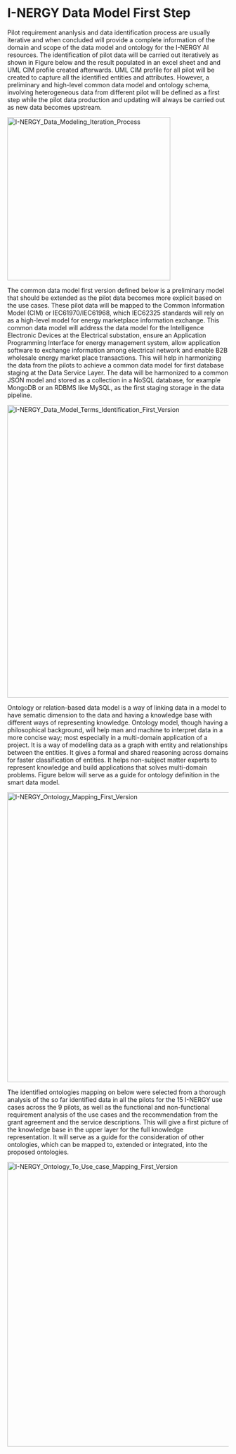 # I-NERGY Data Model First Step

Pilot requirement ananlysis and data identification process are usually iterative and when concluded will provide a complete information of the domain and scope of the data model and ontology for the I-NERGY AI resources. The identification of pilot data will be carried out iteratively as shown in Figure below and the result populated in an excel sheet and and UML CIM profile created afterwards. UML CIM profile for all pilot will be created to capture all the identified entities and attributes. However, a preliminary and high-level common data model and ontology schema, involving heterogeneous data from different pilot will be defined as a first step while the pilot data production and updating will always be carried out as new data becomes upstream.

<img width="371" alt="I-NERGY_Data_Modeling_Iteration_Process" src="https://user-images.githubusercontent.com/87437869/168665316-8a3ff87f-0c52-4e31-afed-9d80a349f5b1.PNG">

The common data model first version defined below is a preliminary model that should be extended as the pilot data becomes more explicit based on the use cases. These pilot data will be mapped to the Common Information Model (CIM) or IEC61970/IEC61968, which IEC62325 standards will rely on as a high-level model for energy marketplace information exchange. This common data model will address the data model for the Intelligence Electronic Devices at the Electrical substation, ensure an Application Programming Interface for energy management system, allow application software to exchange information among electrical network and enable B2B wholesale energy market place transactions. This will help in harmonizing the data from the pilots to achieve a common data model for first database staging at the Data Service Layer.
The data will be harmonized to a common JSON model and stored as a collection in a NoSQL database, for example MongoDB or an RDBMS like MySQL, as the first staging storage in the data pipeline.

<img width="665" alt="I-NERGY_Data_Model_Terms_Identification_First_Version" src="https://user-images.githubusercontent.com/87437869/168665388-946142dc-b79c-4973-aadf-5673aec5f31f.PNG">

Ontology or relation-based data model is a way of linking data in a model to have sematic dimension to the data and having a knowledge base with different ways of representing knowledge. Ontology model, though having a philosophical background, will help man and machine to interpret data in a more concise way; most especially in a multi-domain application of a project. It is a way of modelling data as a graph with entity and relationships between the entities. It gives a formal and shared reasoning across domains for faster classification of entities. It helps non-subject matter experts to represent knowledge and build applications that solves multi-domain problems. Figure below will serve as a guide for ontology definition in the smart data model.

<img width="659" alt="I-NERGY_Ontology_Mapping_First_Version" src="https://user-images.githubusercontent.com/87437869/168665463-250a4747-e05f-499a-81cb-364c1036b017.PNG">


The identified ontologies mapping on below were selected from a thorough analysis of the so far identified data in all the pilots for the 15 I-NERGY use cases across the 9 pilots, as well as the functional and non-functional requirement analysis of the use cases and the recommendation from the grant agreement and the service descriptions. This will give a first picture of the knowledge base in the upper layer for the full knowledge representation. It will serve as a guide for the consideration of other ontologies, which can be mapped to, extended or integrated, into the proposed ontologies. 

<img width="647" alt="I-NERGY_Ontology_To_Use_case_Mapping_First_Version" src="https://user-images.githubusercontent.com/87437869/168666110-1b5b80d7-dcff-4c65-8b6c-5640be0f8545.PNG">




